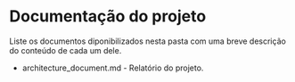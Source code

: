 # Documentação do projeto

Liste os documentos diponibilizados nesta pasta com uma breve descrição do conteúdo de cada um dele.

* architecture\_document.md - Relatório do projeto.